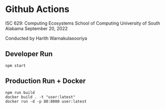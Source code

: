 # Github Actions

ISC 629: Computing Ecosystems
School of Computing
University of South Alabama
September 20, 2022

Conducted by Harith Warnakulasooriya

## Developer Run

```
npm start
```

## Production Run + Docker

```
npm run build
docker build . -t "user:latest"
docker run -d -p 80:8080 user:latest
```


